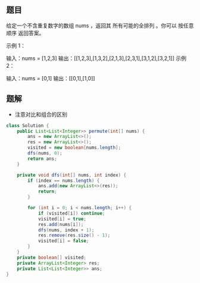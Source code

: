 ## 题目
给定一个不含重复数字的数组 nums ，返回其 所有可能的全排列 。你可以 按任意顺序 返回答案。



示例 1：

输入：nums = [1,2,3]
输出：[[1,2,3],[1,3,2],[2,1,3],[2,3,1],[3,1,2],[3,2,1]]
示例 2：

输入：nums = [0,1]
输出：[[0,1],[1,0]]

## 题解
+ 注意对比和组合的区别
```java
class Solution {
    public List<List<Integer>> permute(int[] nums) {
        ans = new ArrayList<>();
        res = new ArrayList<>();
        visited = new boolean[nums.length];
        dfs(nums, 0);
        return ans;
    }

    private void dfs(int[] nums, int index) {
        if (index == nums.length) {
            ans.add(new ArrayList<>(res));
            return;
        }

        for (int i = 0; i < nums.length; i++) {
            if (visited[i]) continue;
            visited[i] = true;
            res.add(nums[i]);
            dfs(nums, index + 1);
            res.remove(res.size() - 1);
            visited[i] = false;
        }
    }
    private boolean[] visited;
    private ArrayList<Integer> res;
    private List<List<Integer>> ans;
}
```